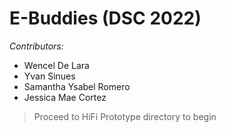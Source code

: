 # E-Buddies (DSC 2022)

_Contributors:_
- Wencel De Lara
- Yvan Sinues
- Samantha Ysabel Romero
- Jessica Mae Cortez

> Proceed to HiFi Prototype directory to begin
